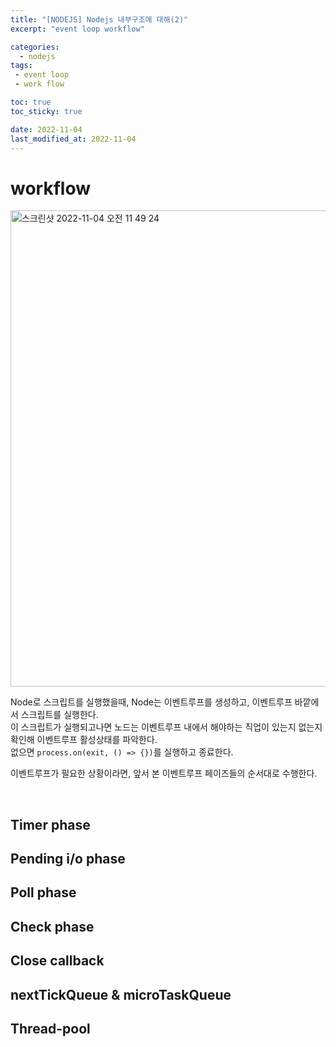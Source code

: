 ```yaml
---
title: "[NODEJS] Nodejs 내부구조에 대해(2)"
excerpt: "event loop workflow"

categories:
  - nodejs
tags:
 - event loop
 - work flow

toc: true
toc_sticky: true

date: 2022-11-04
last_modified_at: 2022-11-04
---
```


# workflow

<img width="762" alt="스크린샷 2022-11-04 오전 11 49 24" src="https://user-images.githubusercontent.com/76278794/199874518-4cce2881-104c-42c7-af46-78bf67cbcab0.png">


Node로 스크립트를 실행했을때, Node는 이벤트루프를 생성하고, 이벤트루프 바깥에서 스크립트를 실행한다.  
이 스크립트가 실행되고나면 노드는 이벤트루프 내에서 해야하는 직업이 있는지 없는지 확인해 이벤트루프 활성상태를 파악한다.  
없으면 `process.on(exit, () => {})`를 실행하고 종료한다.  

이벤트루프가 필요한 상황이라면, 앞서 본 이벤트루프 페이즈들의 순서대로 수행한다.  

<br>

## Timer phase


## Pending i/o phase


## Poll phase


## Check phase


## Close callback



## nextTickQueue & microTaskQueue



## Thread-pool


